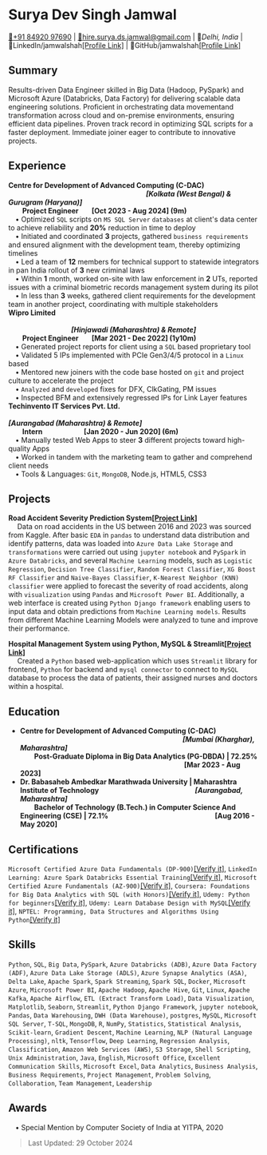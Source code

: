 # Surya Dev Singh Jamwal

[:iphone:+91 84920 97690](tel:+91-84920-97690) | [:email:hire.surya.ds.jamwal@gmail.com](mailto:hire.surya.ds.jamwal@gmail.com) | 📍*Delhi, India* | :link:LinkedIn/jamwalshah[[Profile Link]](https://linkedin.com/in/jamwalshah/) | :link:GitHub/jamwalshah[[Profile Link]](https://github.com/jamwalshah)

## Summary

Results-driven Data Engineer skilled in Big Data (Hadoop, PySpark) and Microsoft Azure (Databricks, Data Factory) for delivering scalable data engineering solutions. Proficient in orchestrating data movementand transformation across cloud and on-premise environments, ensuring efficient data pipelines. Proven track record in optimizing SQL scripts for a faster deployment. Immediate joiner eager to contribute to innovative projects.

## Experience

**Centre for Development of Advanced Computing (C-DAC) &nbsp;&ensp;&emsp;&emsp;&emsp;&emsp;&emsp;&emsp;&emsp;&emsp;&emsp;&emsp;&emsp;&emsp;&emsp;&emsp;&emsp;&emsp;&emsp;&emsp;&emsp;*[Kolkata (West Bengal) & Gurugram (Haryana)]***\
&emsp;&emsp;**Project Engineer &nbsp;&nbsp;&nbsp;&nbsp;&nbsp;&nbsp;  [Oct 2023 - Aug 2024] (9m)**\
&emsp;• Optimized `SQL` scripts on `MS SQL Server` `databases` at client's data center to achieve reliability and **20%** reduction in time to deploy\
&emsp;• Initiated and coordinated **3** projects, gathered `business requirements` and ensured alignment with the development team, thereby optimizing timelines\
&emsp;• Led a team of **12** members for technical support to statewide integrators in pan India rollout of **3** new criminal laws\
&emsp;• Within **1** month, worked on-site with law enforcement in **2** UTs, reported issues with a criminal biometric records management system during its pilot\
&emsp;• In less than **3** weeks, gathered client requirements for the development team in another project, coordinating with multiple stakeholders\
**Wipro Limited &nbsp;&emsp;&emsp;&emsp;&emsp;&emsp;&emsp;&emsp;&emsp;&emsp;&emsp;&emsp;&emsp;&emsp;&emsp;&emsp;&emsp;&emsp;&emsp;&emsp;&emsp;&emsp;&emsp;&emsp;&emsp;&emsp;&emsp;&emsp;&emsp;&emsp;&emsp;&emsp;&emsp;&emsp;&emsp;&emsp;&emsp;&emsp;&emsp;&emsp;&emsp;&emsp;&emsp;&emsp;&emsp;*[Hinjawadi (Maharashtra) & Remote]***\
&emsp;&emsp;**Project Engineer &nbsp;&nbsp;&nbsp;&nbsp;&nbsp;&nbsp;  [Mar 2021 - Dec 2022] (1y10m)**\
&emsp;• Generated project reports for client using a `SQL` based proprietary tool\
&emsp;• Validated 5 IPs implemented with PCIe Gen3/4/5 protocol in a `Linux` based \
&emsp;• Mentored new joiners with the code base hosted on `git` and project culture to accelerate the project\
&emsp;• `Analyzed` and `developed` fixes for DFX, ClkGating, PM issues\
&emsp;• Inspected BFM and extensively regressed IPs for Link Layer features\
**Techinvento IT Services Pvt. Ltd. &nbsp;&emsp;&emsp;&emsp;&emsp;&emsp;&emsp;&emsp;&emsp;&emsp;&emsp;&emsp;&emsp;&emsp;&emsp;&emsp;&emsp;&emsp;&emsp;&emsp;&emsp;&emsp;&emsp;&emsp;&emsp;&emsp;&emsp;&emsp;&emsp;&emsp;&emsp;&emsp;&emsp;&emsp;&emsp;&emsp;*[Aurangabad (Maharashtra) & Remote]***\
&emsp;&emsp;**Intern &nbsp;&nbsp;&nbsp;&nbsp;&nbsp;&nbsp;&nbsp;&nbsp;&nbsp;&nbsp;&nbsp;&nbsp;&nbsp;&nbsp;&nbsp;&nbsp;&nbsp;&nbsp;&nbsp;&nbsp;&nbsp;&nbsp;&nbsp;  [Jan 2020 - Jun 2020] (6m)**\
&emsp;• Manually tested Web Apps to steer **3** different projects toward high-quality Apps\
&emsp;• Worked in tandem with the marketing team to gather and comprehend client needs\
&emsp;• Tools & Languages: `Git`, `MongoDB`, Node.js, HTML5, CSS3

## Projects

**Road Accident Severity Prediction System[[Project Link]](https://github.com/jamwalshah/road_accident_severity_prediction)**\
&emsp; Data on road accidents in the US between 2016 and 2023 was sourced from Kaggle. After basic `EDA` in `pandas` to understand data distribution and identify patterns, data was loaded into `Azure Data Lake Storage` and `transformations` were carried out using `jupyter notebook` and `PySpark` in `Azure Databricks`, and several `Machine Learning` models, such as `Logistic Regression`, `Decision Tree Classifier`, `Random Forest Classifier`, `XG Boost RF Classifier` and `Naive-Bayes Classifier`, `K-Nearest Neighbor (KNN) classifier` were applied to forecast the severity of road accidents, along with `visualization` using `Pandas` and `Microsoft Power BI`. Additionally, a web interface is created using `Python Django framework` enabling users to input data and obtain predictions from `Machine Learning models`. Results from different Machine Learning Models were analyzed to tune and improve their performance.

**Hospital Management System using Python, MySQL & Streamlit[[Project Link]](https://github.com/jamwalshah/hospitalmanagement_python)**\
&emsp; Created a `Python` based web-application which uses `Streamlit` library for frontend, `Python` for backend and `mysql connector` to connect to `MySQL` database to process the data of patients, their assigned nurses and doctors within a hospital.

## Education

- **Centre for Development of Advanced Computing (C-DAC)** &nbsp;&emsp;&emsp;&emsp;&emsp;&emsp;&emsp;&emsp;&emsp;&emsp;&emsp;&emsp;&emsp;&emsp;&emsp;&emsp;&emsp;&emsp;&emsp;&emsp;&emsp;&emsp;&emsp;&emsp;***[Mumbai (Kharghar), Maharashtra]***\
&emsp;&emsp;**Post-Graduate Diploma in Big Data Analytics (PG-DBDA) | 72.25%** &ensp;&emsp;&emsp;&emsp;&emsp;&emsp;&emsp;&emsp;&emsp;&emsp;&emsp;&emsp;&emsp;&emsp;&emsp;&emsp;&emsp;&emsp;&emsp;&emsp;&emsp;&emsp;&emsp;&emsp;**[Mar 2023 - Aug 2023]**
- **Dr. Babasaheb Ambedkar Marathwada University | Maharashtra Institute of Technology** &ensp;&emsp;&emsp;&emsp;&emsp;&emsp;&emsp;&emsp;&emsp;&emsp;&emsp;&emsp;&emsp;&emsp;***[Aurangabad, Maharashtra]***\
&emsp;&emsp;**Bachelor of Technology (B.Tech.) in Computer Science And Engineering (CSE) | 72.1%** &emsp;&emsp;&emsp;&emsp;&emsp;&emsp;&emsp;&emsp;&emsp;&emsp;&emsp;&emsp;&emsp;&emsp;&emsp;**[Aug 2016 - May 2020]**

## Certifications

`Microsoft Certified Azure Data Fundamentals (DP-900)`[[Verify it]](https://learn.microsoft.com/api/credentials/share/en-us/jamwalshah/D07CB6BBE490CDEC), `LinkedIn Learning: Azure Spark Databricks Essential Training`[[Verify it]](https://www.linkedin.com/learning/certificates/8d6ec9a12f18e4cc3464ec31776d84289c26c0ddb0343c5b88ad25b354954c9f), `Microsoft Certified Azure Fundamentals (AZ-900)`[[Verify it]](https://learn.microsoft.com/api/credentials/share/en-us/jamwalshah/67E567E823A63829), `Coursera: Foundations for Big Data Analytics with SQL (with Honors)`[[Verify it]](https://www.coursera.org/verify/7XKEFNQ2D9XK), `Udemy: Python for beginners`[[Verify it]](http://ude.my/UC-9a359103-00b1-4736-8542-13b8821f247d), `Udemy: Learn Database Design with MySQL`[[Verify it]](http://ude.my/UC-QFDEOVX9), `NPTEL: Programming, Data Structures and Algorithms Using Python`[[Verify it]](https://nptel.ac.in/noc/E_Certificate/noc18-cs21/NPTEL18CS21S44300281810060124.jpg)

## Skills

`Python`, `SQL`, `Big Data`, `PySpark`, `Azure Databricks (ADB)`, `Azure Data Factory (ADF)`, `Azure Data Lake Storage (ADLS)`, `Azure Synapse Analytics (ASA)`, `Delta Lake`, `Apache Spark`, `Spark Streaming`, `Spark SQL`, `Docker`, `Microsoft Azure`, `Microsoft Power BI`, `Apache Hadoop`, `Apache Hive`, `Git`, `Linux`, `Apache Kafka`, `Apache Airflow`, `ETL (Extract Transform Load)`, `Data Visualization`, `Matplotlib`, `Seaborn`, `Streamlit`, `Python Django Framework`, `jupyter notebook`, `Pandas`, `Data Warehousing`, `DWH (Data Warehouse)`, `postgres`, `MySQL`, `Microsoft SQL Server`, `T-SQL`, `MongoDB`, `R`, `NumPy`, `Statistics`, `Statistical Analysis`, `Scikit-learn`, `Gradient Descent`, `Machine Learning`, `NLP (Natural Language Processing)`, `nltk`, `Tensorflow`, `Deep Learning`, `Regression Analysis`, `Classification`, `Amazon Web Services (AWS)`, `S3 Storage`, `Shell Scripting`, `Unix Administration`, `Java`, `English`,  `Microsoft Office`, `Excellent Communication Skills`, `Microsoft Excel`, `Data Analytics`, `Business Analysis`, `Business Requirements`, `Project Management`, `Problem Solving`, `Collaboration`, `Team Management`, `Leadership`

## Awards

&emsp;• Special Mention by Computer Society of India at YITPA, 2020

> Last Updated: 29 October 2024
